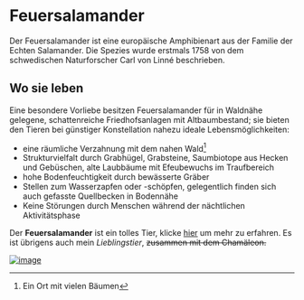 # Feuersalamander

Der Feuersalamander ist eine europäische Amphibienart aus der Familie der Echten Salamander. Die Spezies wurde erstmals 1758 von dem schwedischen Naturforscher Carl von Linné beschrieben.

## Wo sie leben

Eine besondere Vorliebe besitzen Feuersalamander für in Waldnähe gelegene, schattenreiche Friedhofsanlagen mit Altbaumbestand; sie bieten den Tieren bei günstiger Konstellation nahezu ideale Lebensmöglichkeiten:

- eine räumliche Verzahnung mit dem nahen Wald[^1]
- Strukturvielfalt durch Grabhügel, Grabsteine, Saumbiotope aus Hecken und Gebüschen, alte Laubbäume mit Efeubewuchs im Traufbereich
- hohe Bodenfeuchtigkeit durch bewässerte Gräber
- Stellen zum Wasserzapfen oder -schöpfen, gelegentlich finden sich auch gefasste Quellbecken in Bodennähe
- Keine Störungen durch Menschen während der nächtlichen Aktivitätsphase

Der **Feuersalamander** ist ein tolles Tier, klicke [hier](https://de.wikipedia.org/wiki/Feuersalamander) um mehr zu erfahren. Es ist übrigens auch mein *Lieblingstier*, ~~zusammen mit dem Chamäleon.~~

[![image](https://user-images.githubusercontent.com/111046405/184094133-8298951b-b565-46ba-a9e3-5290ef0019d2.png)](http://www.karch.ch/karch/Feuersalamander)


[^1]: Ein Ort mit vielen Bäumen
